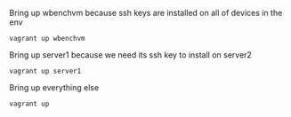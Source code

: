 Bring up wbenchvm because ssh keys are installed on all
of devices in the env
```
vagrant up wbenchvm
```

Bring up server1 because we need its ssh key to install on server2
```
vagrant up server1
```

Bring up everything else
```
vagrant up
```
